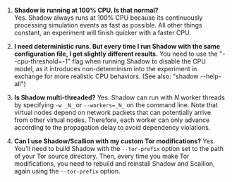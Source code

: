 1. **Shadow is running at 100% CPU. Is that normal?**  
Yes. Shadow always runs at 100% CPU because its continuously processing simulation events as fast as possible. All other things constant, an experiment will finish quicker with a faster CPU.

2. **I need deterministic runs. But every time I run Shadow with the same configuration file, I get slightly different results.**
You need to use the "--cpu-threshold=-1" flag when running Shadow to disable the CPU model, as it introduces non-determinism into the experiment in exchange for more realistic CPU behaviors. (See also: "shadow --help-all")

3. **Is Shadow multi-threaded?**
Yes. Shadow can run with _N_ worker threads by specifying `-w _N_` or `--workers=_N_` on the command line. Note that virtual nodes depend on network packets that can potentially arrive from other virtual nodes. Therefore, each worker can only advance according to the propagation delay to avoid dependency violations.

4. **Can I use Shadow/Scallion with my custom Tor modifications?**
Yes. You'll need to build Shadow with the `--tor-prefix` option set to the path of your Tor source directory. Then, every time you make Tor modifications, you need to rebuild and reinstall Shadow and Scallion, again using the `--tor-prefix` option.